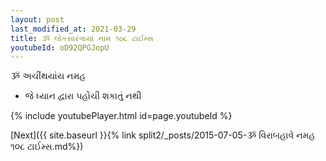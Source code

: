 ```yaml
---
layout: post
last_modified_at: 2021-03-29
title: ૐ લોકસારંગાયાં નામ ૧૦૮ ટાઈમ્સ
youtubeId: oD92QPGJopU
---
```

 
 
 ૐ અચીંથયાંય નમહ  
 
 -  જે ધ્યાન દ્વારા પહોંચી શકાતું નથી 
 
  
 
  
 
 
 
 
 
 


{% include youtubePlayer.html id=page.youtubeId %}
 
[Next]({{ site.baseurl }}{% link  split2/_posts/2015-07-05-ૐ વિરાબહાવે નમહ ૧૦૮ ટાઈમ્સ.md%})
 

